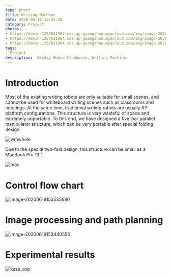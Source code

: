 ```yaml
---
type: photo
title: Writing Machine
date: 2020-05-12 15:45:20
category: Project
photos:
- https://kevin-1257631984.cos.ap-guangzhou.myqcloud.com/img/image-20200619153440556.png
- https://kevin-1257631984.cos.ap-guangzhou.myqcloud.com/img/image-20200619153607659.png
- https://kevin-1257631984.cos.ap-guangzhou.myqcloud.com/img/image-20200619153613679.png
tags:
- Project
description:  Mickey Mouse Clubhouse, Writing Machine.
---
```


# Introduction

Most of the existing writing robots are only suitable for small scenes, and cannot be used for whiteboard writing scenes such as classrooms and meetings. At the same time, traditional writing robots are usually XY platform configurations. This structure is very wasteful of space and extremely unportable. To this end, we have designed a five-bar parallel manipulator structure, which can be very portable after special folding design.

![wmwhole](https://kevin-1257631984.cos.ap-guangzhou.myqcloud.com/img/wmwhole.png)

Due to the special two-fold design, this structure can be small as a MacBook Pro 13''.

![mac](https://kevin-1257631984.cos.ap-guangzhou.myqcloud.com/img/mac.png)

# Control flow chart

![image-20200619153535680](https://kevin-1257631984.cos.ap-guangzhou.myqcloud.com/img/image-20200619153535680.png)

# Image processing and path planning

![image-20200619153440556](https://kevin-1257631984.cos.ap-guangzhou.myqcloud.com/img/image-20200619153440556.png)

# Experimental results

![kaze_exp](https://kevin-1257631984.cos.ap-guangzhou.myqcloud.com/img/kaze_exp.png)